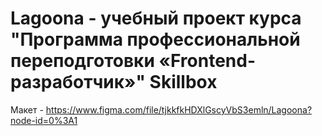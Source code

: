 # Lagoona - учебный проект курса "Программа профессиональной переподготовки «Frontend-разработчик»" Skillbox
Макет - https://www.figma.com/file/tjkkfkHDXlGscyVbS3emln/Lagoona?node-id=0%3A1 
